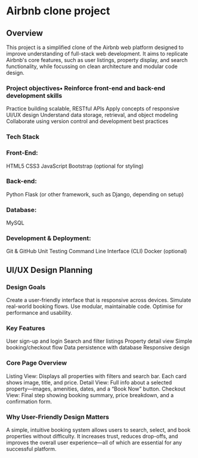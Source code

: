 # Airbnb clone project
## Overview

This project is a simplified clone of the Airbnb web platform designed to improve understanding of full-stack web development. It aims to replicate Airbnb's core features, such as user listings, property display, and search functionality, while focussing on clean architecture and modular code design.

### Project objectives• Reinforce front-end and back-end development skills
  Practice building scalable, RESTful APIs
  Apply concepts of responsive UI/UX design
  Understand data storage, retrieval, and object modeling
  Collaborate using version control and development best practices

### Tech Stack

### Front-End:
  HTML5
  CSS3
  JavaScript
  Bootstrap (optional for styling)

### Back-end:
 Python
 Flask (or other framework, such as Django, depending on setup)

### Database:
  MySQL

### Development & Deployment:
  Git & GitHub
  Unit Testing
  Command Line Interface (CLI)
  Docker (optional)


  ## UI/UX Design Planning

 ### Design Goals
  Create a user-friendly interface that is responsive across devices.
  Simulate real-world booking flows.
  Use modular, maintainable code.
  Optimise for performance and usability.

### Key Features
  User sign-up and login
  Search and filter listings
  Property detail view
  Simple booking/checkout flow
  Data persistence with database
  Responsive design

### Core Page Overview

Listing View: Displays all properties with filters and search bar. Each card shows image, title, and price.
Detail View: Full info about a selected property—images, amenities, dates, and a “Book Now” button.
Checkout View: Final step showing booking summary, price breakdown, and a confirmation form.


### Why User-Friendly Design Matters

A simple, intuitive booking system allows users to search, select, and book properties without difficulty. It increases trust, reduces drop-offs, and improves the overall user experience—all of which are essential for any successful platform.
